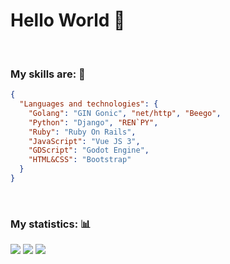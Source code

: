 # Hello World 🤠

<br>

### My skills are: 🧠

```JSON
{
  "Languages and technologies": {
    "Golang": "GIN Gonic", "net/http", "Beego",
    "Python": "Django", "REN`PY",
    "Ruby": "Ruby On Rails",
    "JavaScript": "Vue JS 3",
    "GDScript": "Godot Engine",
    "HTML&CSS": "Bootstrap"
  }
}
```

<br>

### My statistics: 📊

![](http://github-profile-summary-cards.vercel.app/api/cards/profile-details?username=Grudwald&theme=github_dark)</div></center>
![](http://github-profile-summary-cards.vercel.app/api/cards/repos-per-language?username=Grudwald&theme=github_dark) 
![](http://github-profile-summary-cards.vercel.app/api/cards/stats?username=Grudwald&theme=github_dark)

<br>


